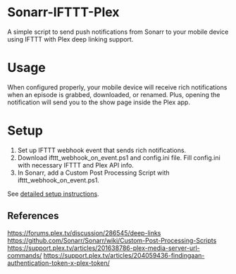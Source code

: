# Sonarr-IFTTT-Plex
A simple script to send push notifications from Sonarr to your mobile device using IFTTT with Plex deep linking support.


# Usage
When configured properly, your mobile device will receive rich notifications when an episode is grabbed, downloaded, or renamed. Plus, opening the notification will send you to the show page inside the Plex app.

# Setup
1. Set up IFTTT webhook event that sends rich notifications.
2. Download ifttt_webhook_on_event.ps1 and config.ini file. Fill config.ini with necessary IFTTT and Plex API info.
3. In Sonarr, add a Custom Post Processing Script with ifttt_webhook_on_event.ps1.

See [detailed setup instructions](setup/setup.md).


## References
https://forums.plex.tv/discussion/286545/deep-links
https://github.com/Sonarr/Sonarr/wiki/Custom-Post-Processing-Scripts
https://support.plex.tv/articles/201638786-plex-media-server-url-commands/
https://support.plex.tv/articles/204059436-findingaan-authentication-token-x-plex-token/
<!--stackedit_data:
eyJoaXN0b3J5IjpbMTM3MzQyNTk5LC0xMTUwODMwMTAwXX0=
-->